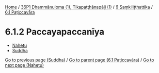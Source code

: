 
[Home](/) / [36P1 Dhammānuloma (1), Tikapaṭṭhānapāḷi (1)](../../../36P1.md) / [6 Saṃkiliṭṭhattika](../../6.md) / [6.1 Paṭiccavāra](../6.1.md)

# 6.1.2 Paccayapaccanīya

* [Nahetu](6.1.2/Nahetu.md)
* [Suddha](6.1.2/Suddha.md)

[Go to previous page (Suddha)](6.1.1/6.1.1.2/Suddha.md) / [Go to parent page (6.1 Paṭiccavāra)](../6.1.md) / [Go to next page (Nahetu)](6.1.2/Nahetu.md)


